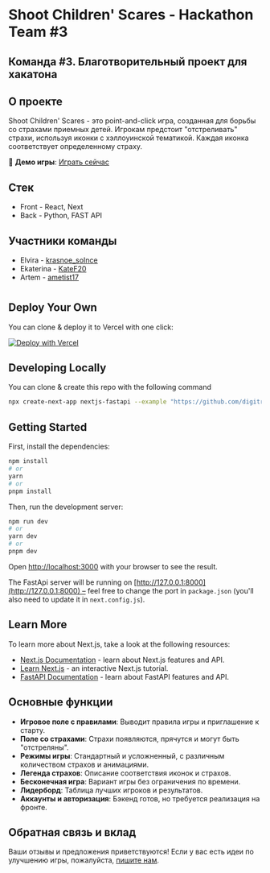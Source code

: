 # Shoot Children' Scares - Hackathon Team #3
## Команда #3. Благотворительный проект для хакатона

## О проекте

Shoot Children' Scares - это point-and-click игра, созданная для борьбы со страхами приемных детей. Игрокам предстоит "отстреливать" страхи, используя иконки с хэллоуинской тематикой. Каждая иконка соответствует определенному страху.

🔗 **Демо игры**: [Играть сейчас](https://hackathon-team3-five.vercel.app/)

## Стек

- Front - React, Next
- Back - Python, FAST API

## Участники команды

- Elvira - [krasnoe_soInce](https://t.me/krasnoe_soInce)
- Ekaterina - [KateF20](https://t.me/KateF20)
- Artem - [ametist17](https://t.me/ametist17) 

# 

## Deploy Your Own

You can clone & deploy it to Vercel with one click:

[![Deploy with Vercel](https://vercel.com/button)](https://vercel.com/new/clone?repository-url=https%3A%2F%2Fgithub.com%2Fdigitros%2Fnextjs-fastapi%2Ftree%2Fmain)

## Developing Locally

You can clone & create this repo with the following command

```bash
npx create-next-app nextjs-fastapi --example "https://github.com/digitros/nextjs-fastapi"
```

## Getting Started

First, install the dependencies:

```bash
npm install
# or
yarn
# or
pnpm install
```

Then, run the development server:

```bash
npm run dev
# or
yarn dev
# or
pnpm dev
```

Open [http://localhost:3000](http://localhost:3000) with your browser to see the result.

The FastApi server will be running on [http://127.0.0.1:8000](http://127.0.0.1:8000) – feel free to change the port in `package.json` (you'll also need to update it in `next.config.js`).

## Learn More

To learn more about Next.js, take a look at the following resources:

- [Next.js Documentation](https://nextjs.org/docs) - learn about Next.js features and API.
- [Learn Next.js](https://nextjs.org/learn) - an interactive Next.js tutorial.
- [FastAPI Documentation](https://fastapi.tiangolo.com/) - learn about FastAPI features and API.


## Основные функции

- **Игровое поле с правилами**: Выводит правила игры и приглашение к старту.
- **Поле со страхами**: Страхи появляются, прячутся и могут быть "отстреляны".
- **Режимы игры**: Стандартный и усложненный, с различным количеством страхов и анимациями.
- **Легенда страхов**: Описание соответствия иконок и страхов.
- **Бесконечная игра**: Вариант игры без ограничения по времени.
- **Лидерборд**: Таблица лучших игроков и результатов.
- **Аккаунты и авторизация**: Бэкенд готов, но требуется реализация на фронте.

## Обратная связь и вклад

Ваши отзывы и предложения приветствуются! Если у вас есть идеи по улучшению игры, пожалуйста, [пишите нам](https://github.com/kravcov7/hackathon-team3/issues).
